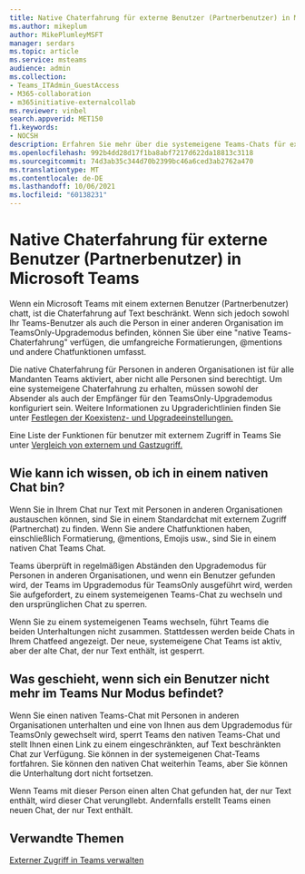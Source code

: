 ```yaml
---
title: Native Chaterfahrung für externe Benutzer (Partnerbenutzer) in Microsoft Teams
ms.author: mikeplum
author: MikePlumleyMSFT
manager: serdars
ms.topic: article
ms.service: msteams
audience: admin
ms.collection:
- Teams_ITAdmin_GuestAccess
- M365-collaboration
- m365initiative-externalcollab
ms.reviewer: vinbel
search.appverid: MET150
f1.keywords:
- NOCSH
description: Erfahren Sie mehr über die systemeigene Teams-Chats für externe Benutzer (Partnerbenutzer) in Microsoft Teams wo sich beide Benutzer im Upgrademodus "TeamsOnly" befinden.
ms.openlocfilehash: 992b4dd28d17f1ba8abf7217d622da18813c3118
ms.sourcegitcommit: 74d3ab35c344d70b2399bc46a6ced3ab2762a470
ms.translationtype: MT
ms.contentlocale: de-DE
ms.lasthandoff: 10/06/2021
ms.locfileid: "60138231"
---
```

# <a name="native-chat-experience-for-external-federated-users-in-microsoft-teams"></a>Native Chaterfahrung für externe Benutzer (Partnerbenutzer) in Microsoft Teams

Wenn ein Microsoft Teams mit einem externen Benutzer (Partnerbenutzer) chatt, ist die Chaterfahrung auf Text beschränkt. Wenn sich jedoch sowohl Ihr Teams-Benutzer als auch die Person in einer anderen Organisation im TeamsOnly-Upgrademodus befinden, können Sie über eine "native Teams-Chaterfahrung" verfügen, die umfangreiche Formatierungen, @mentions und andere Chatfunktionen umfasst.

Die native Chaterfahrung für Personen in anderen Organisationen ist für alle Mandanten Teams aktiviert, aber nicht alle Personen sind berechtigt. Um eine systemeigene Chaterfahrung zu erhalten, müssen sowohl der Absender als auch der Empfänger für den TeamsOnly-Upgrademodus konfiguriert sein. Weitere Informationen zu Upgraderichtlinien finden Sie unter [Festlegen der Koexistenz- und Upgradeeinstellungen.](setting-your-coexistence-and-upgrade-settings.md)

Eine Liste der Funktionen für benutzer mit externem Zugriff in Teams Sie unter [Vergleich von externem und Gastzugriff.](communicate-with-users-from-other-organizations.md#compare-external-and-guest-access)

## <a name="how-do-i-know-if-im-in-a-native-chat"></a>Wie kann ich wissen, ob ich in einem nativen Chat bin?

Wenn Sie in Ihrem Chat nur Text mit Personen in anderen Organisationen austauschen können, sind Sie in einem Standardchat mit externem Zugriff (Partnerchat) zu finden. Wenn Sie andere Chatfunktionen haben, einschließlich Formatierung, @mentions, Emojis usw., sind Sie in einem nativen Chat Teams Chat. 

Teams überprüft in regelmäßigen Abständen den Upgrademodus für Personen in anderen Organisationen, und wenn ein Benutzer gefunden wird, der Teams im Upgrademodus für TeamsOnly ausgeführt wird, werden Sie aufgefordert, zu einem systemeigenen Teams-Chat zu wechseln und den ursprünglichen Chat zu sperren.

Wenn Sie zu einem systemeigenen Teams wechseln, führt Teams die beiden Unterhaltungen nicht zusammen. Stattdessen werden beide Chats in Ihrem Chatfeed angezeigt. Der neue, systemeigene Chat Teams ist aktiv, aber der alte Chat, der nur Text enthält, ist gesperrt.



## <a name="what-happens-if-a-user-isnt-in-teams-only-mode-anymore"></a>Was geschieht, wenn sich ein Benutzer nicht mehr im Teams Nur Modus befindet?

Wenn Sie einen nativen Teams-Chat mit Personen in anderen Organisationen unterhalten und eine von Ihnen aus dem Upgrademodus für TeamsOnly gewechselt wird, sperrt Teams den nativen Teams-Chat und stellt Ihnen einen Link zu einem eingeschränkten, auf Text beschränkten Chat zur Verfügung. Sie können in der systemeigenen Chat-Teams fortfahren. Sie können den nativen Chat weiterhin Teams, aber Sie können die Unterhaltung dort nicht fortsetzen.

Wenn Teams mit dieser Person einen alten Chat gefunden hat, der nur Text enthält, wird dieser Chat verungllebt. Andernfalls erstellt Teams einen neuen Chat, der nur Text enthält.


## <a name="related-topics"></a>Verwandte Themen

[Externer Zugriff in Teams verwalten](manage-external-access.md)
